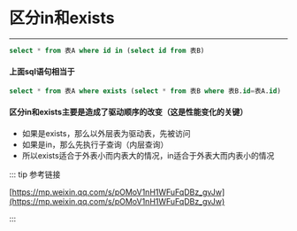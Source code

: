 # 区分in和exists
---

```sql
select * from 表A where id in (select id from 表B)
```

#### 上面sql语句相当于

```sql
select * from 表A where exists (select * from 表B where 表B.id=表A.id)
```

#### 区分in和exists主要是造成了驱动顺序的改变（这是性能变化的关键）
* 如果是exists，那么以外层表为驱动表，先被访问
* 如果是in，那么先执行子查询（内层查询）
* 所以exists适合于外表小而内表大的情况，in适合于外表大而内表小的情况

::: tip 参考链接

[https://mp.weixin.qq.com/s/pOMoV1nH1WFuFqDBz_gvJw](https://mp.weixin.qq.com/s/pOMoV1nH1WFuFqDBz_gvJw)

:::

